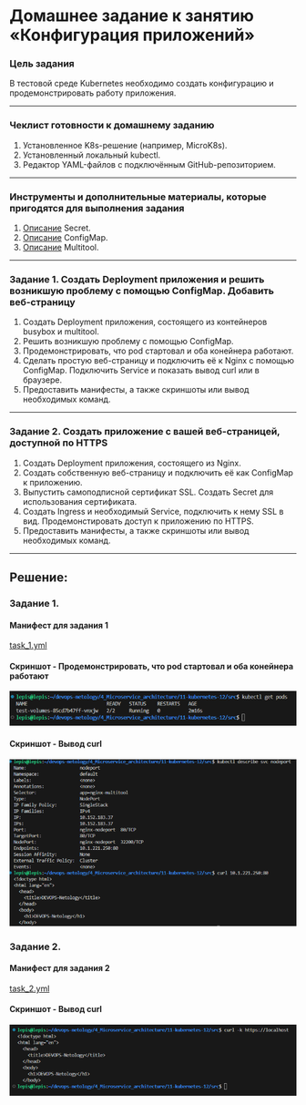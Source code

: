 # Домашнее задание к занятию «Конфигурация приложений»

### Цель задания

В тестовой среде Kubernetes необходимо создать конфигурацию и продемонстрировать работу приложения.

------

### Чеклист готовности к домашнему заданию

1. Установленное K8s-решение (например, MicroK8s).
2. Установленный локальный kubectl.
3. Редактор YAML-файлов с подключённым GitHub-репозиторием.

------

### Инструменты и дополнительные материалы, которые пригодятся для выполнения задания

1. [Описание](https://kubernetes.io/docs/concepts/configuration/secret/) Secret.
2. [Описание](https://kubernetes.io/docs/concepts/configuration/configmap/) ConfigMap.
3. [Описание](https://github.com/wbitt/Network-MultiTool) Multitool.

------

### Задание 1. Создать Deployment приложения и решить возникшую проблему с помощью ConfigMap. Добавить веб-страницу

1. Создать Deployment приложения, состоящего из контейнеров busybox и multitool.
2. Решить возникшую проблему с помощью ConfigMap.
3. Продемонстрировать, что pod стартовал и оба конейнера работают.
4. Сделать простую веб-страницу и подключить её к Nginx с помощью ConfigMap. Подключить Service и показать вывод curl или в браузере.
5. Предоставить манифесты, а также скриншоты или вывод необходимых команд.

------

### Задание 2. Создать приложение с вашей веб-страницей, доступной по HTTPS 

1. Создать Deployment приложения, состоящего из Nginx.
2. Создать собственную веб-страницу и подключить её как ConfigMap к приложению.
3. Выпустить самоподписной сертификат SSL. Создать Secret для использования сертификата.
4. Создать Ingress и необходимый Service, подключить к нему SSL в вид. Продемонстировать доступ к приложению по HTTPS. 
4. Предоставить манифесты, а также скриншоты или вывод необходимых команд.

------

## Решение:  
### Задание 1. 
#### Манифест для задания 1  
[task_1.yml](https://github.com/Lepisok/devops-netology/blob/main/4_Microservice_architecture/11-kubernetes-12/src/task_1.yml)
#### Скриншот - Продемонстрировать, что pod стартовал и оба конейнера работают  
![img_1.png](https://github.com/Lepisok/devops-netology/blob/main/4_Microservice_architecture/11-kubernetes-12/img/img_1.png)
#### Скриншот - Вывод curl  
![img_2.png](https://github.com/Lepisok/devops-netology/blob/main/4_Microservice_architecture/11-kubernetes-12/img/img_2.png)

### Задание 2. 
#### Манифест для задания 2  
[task_2.yml](https://github.com/Lepisok/devops-netology/blob/main/4_Microservice_architecture/11-kubernetes-12/src/task_2.yml)  
#### Скриншот - Вывод curl 
![img_3.png](https://github.com/Lepisok/devops-netology/blob/main/4_Microservice_architecture/11-kubernetes-12/img/img_3.png)